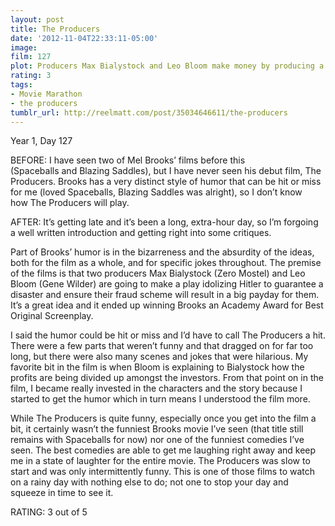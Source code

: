 ```yaml
---
layout: post
title: The Producers
date: '2012-11-04T22:33:11-05:00'
image: 
film: 127
plot: Producers Max Bialystock and Leo Bloom make money by producing a sure-fire flop.
rating: 3
tags:
- Movie Marathon
- the producers
tumblr_url: http://reelmatt.com/post/35034646611/the-producers
---
```


Year 1, Day 127

BEFORE: I have seen two of Mel Brooks’ films before this (Spaceballs and Blazing Saddles), but I have never seen his debut film, The Producers. Brooks has a very distinct style of humor that can be hit or miss for me (loved Spaceballs, Blazing Saddles was alright), so I don’t know how The Producers will play.

AFTER: It’s getting late and it’s been a long, extra-hour day, so I’m forgoing a well written introduction and getting right into some critiques.

Part of Brooks’ humor is in the bizarreness and the absurdity of the ideas, both for the film as a whole, and for specific jokes throughout. The premise of the films is that two producers Max Bialystock (Zero Mostel) and Leo Bloom (Gene Wilder) are going to make a play idolizing Hitler to guarantee a disaster and ensure their fraud scheme will result in a big payday for them. It’s a great idea and it ended up winning Brooks an Academy Award for Best Original Screenplay.

I said the humor could be hit or miss and I’d have to call The Producers a hit. There were a few parts that weren’t funny and that dragged on for far too long, but there were also many scenes and jokes that were hilarious. My favorite bit in the film is when Bloom is explaining to Bialystock how the profits are being divided up amongst the investors. From that point on in the film, I became really invested in the characters and the story because I started to get the humor which in turn means I understood the film more.

While The Producers is quite funny, especially once you get into the film a bit, it certainly wasn’t the funniest Brooks movie I’ve seen (that title still remains with Spaceballs for now) nor one of the funniest comedies I’ve seen. The best comedies are able to get me laughing right away and keep me in a state of laughter for the entire movie. The Producers was slow to start and was only intermittently funny. This is one of those films to watch on a rainy day with nothing else to do; not one to stop your day and squeeze in time to see it.

RATING: 3 out of 5
